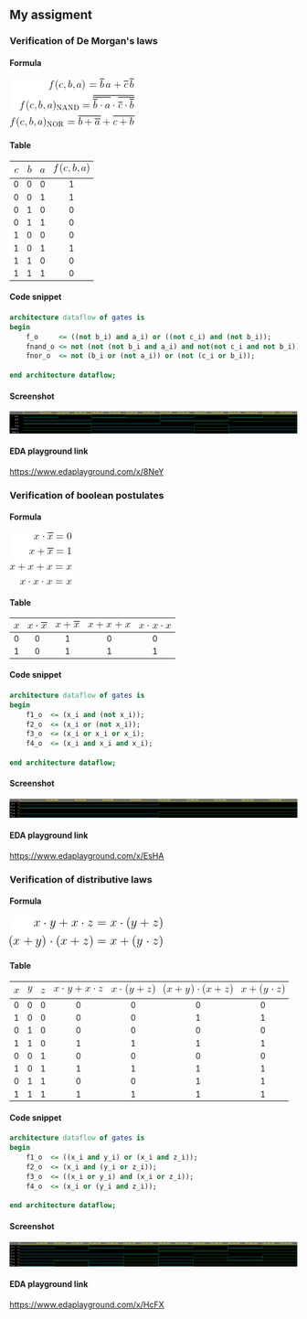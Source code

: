 ## My assigment  

### Verification of De Morgan's laws

#### Formula
![formula of De Morgan Theorem](https://github.com/xskurl02/Digital-electronics-1/blob/main/Labs/01-gates/Images/De_Morgan_Theorem.gif)
#### Table 

|![](https://github.com/xskurl02/Digital-electronics-1/blob/main/Labs/01-gates/Images/Table_Contents/De_Morgan/De_Morgan_C.gif)|![](https://github.com/xskurl02/Digital-electronics-1/blob/main/Labs/01-gates/Images/Table_Contents/De_Morgan/De_Morgan_B.gif)|![](https://github.com/xskurl02/Digital-electronics-1/blob/main/Labs/01-gates/Images/Table_Contents/De_Morgan/De_Morgan_A.gif)|![](https://github.com/xskurl02/Digital-electronics-1/blob/main/Labs/01-gates/Images/Table_Contents/De_Morgan/De_Morgan_F.gif)|
| :-: | :-: | :-: | :-: | 
| 0 | 0 | 0 | 1 | 
| 0 | 0 | 1 | 1 | 
| 0 | 1 | 0 | 0 |  
| 0 | 1 | 1 | 0 |  
| 1 | 0 | 0 | 0 |  
| 1 | 0 | 1 | 1 |  
| 1 | 1 | 0 | 0 | 
| 1 | 1 | 1 | 0 |  

#### Code snippet 
```vhdl
architecture dataflow of gates is
begin
    f_o     <= ((not b_i) and a_i) or ((not c_i) and (not b_i));
    fnand_o <= not (not (not b_i and a_i) and not(not c_i and not b_i));
    fnor_o  <= not (b_i or (not a_i)) or (not (c_i or b_i));

end architecture dataflow;

```

#### Screenshot
![Screenshot of analysis](https://github.com/xskurl02/Digital-electronics-1/blob/main/Labs/01-gates/Images/Analysis_Screenshots/De_morgan%20laws.png)


#### EDA playground link
https://www.edaplayground.com/x/8NeY



### Verification of boolean postulates

#### Formula
![formula of Boolean postulates](https://github.com/xskurl02/Digital-electronics-1/blob/main/Labs/01-gates/Images/Postulate_Formula.gif)

#### Table 
|![](https://github.com/xskurl02/Digital-electronics-1/blob/main/Labs/01-gates/Images/Table_Contents/Postulate/Postulate_1.gif)|![](https://github.com/xskurl02/Digital-electronics-1/blob/main/Labs/01-gates/Images/Table_Contents/Postulate/Postulate_2.gif)|![](https://github.com/xskurl02/Digital-electronics-1/blob/main/Labs/01-gates/Images/Table_Contents/Postulate/Postulate_3.gif)|![](https://github.com/xskurl02/Digital-electronics-1/blob/main/Labs/01-gates/Images/Table_Contents/Postulate/Postulate_4.gif)|![](https://github.com/xskurl02/Digital-electronics-1/blob/main/Labs/01-gates/Images/Table_Contents/Postulate/Postulate_5.gif)|
| :-: |  :-: |  :-:  | :-:  |  :-: | 
| 0 |   0  |  1  | 0 | 0  |
| 1 |   0  |  1  | 1 | 1  |

#### Code snippet 

```vhdl
architecture dataflow of gates is
begin
    f1_o  <= (x_i and (not x_i));
    f2_o  <= (x_i or (not x_i));
    f3_o  <= (x_i or x_i or x_i);
    f4_o  <= (x_i and x_i and x_i);

end architecture dataflow;
```
#### Screenshot
![Screenshot of analysis](https://github.com/xskurl02/Digital-electronics-1/blob/main/Labs/01-gates/Images/Analysis_Screenshots/Postulates.png)

#### EDA playground link
https://www.edaplayground.com/x/EsHA

### Verification of distributive laws

#### Formula
![formula of Distributive laws](https://github.com/xskurl02/Digital-electronics-1/blob/main/Labs/01-gates/Images/Distributive_Laws.gif)

#### Table 
| ![](https://github.com/xskurl02/Digital-electronics-1/blob/main/Labs/01-gates/Images/Table_Contents/Distributive/Distributive_x.gif) | ![](https://github.com/xskurl02/Digital-electronics-1/blob/main/Labs/01-gates/Images/Table_Contents/Distributive/Distributive_y.gif) |![](https://github.com/xskurl02/Digital-electronics-1/blob/main/Labs/01-gates/Images/Table_Contents/Distributive/Distributive_z.gif) | ![](https://github.com/xskurl02/Digital-electronics-1/blob/main/Labs/01-gates/Images/Table_Contents/Distributive/Distributive_1.gif) | ![](https://github.com/xskurl02/Digital-electronics-1/blob/main/Labs/01-gates/Images/Table_Contents/Distributive/Distributive_2.gif) | ![](https://github.com/xskurl02/Digital-electronics-1/blob/main/Labs/01-gates/Images/Table_Contents/Distributive/Distributive_3.gif) | ![](https://github.com/xskurl02/Digital-electronics-1/blob/main/Labs/01-gates/Images/Table_Contents/Distributive/Distributive_4.gif)
| :-: | :-: | :-: | :-: | :-: | :-: | :-: | 
| 0 | 0 | 0 |  0  | 0   | 0   | 0   | 
| 1 | 0 | 0 |  0  | 0   | 1   | 1   | 
| 0 | 1 | 0 |  0  | 0   | 0   | 0   |  
| 1 | 1 | 0 |  1  | 1   | 1   | 1   | 
| 0 | 0 | 1 |  0  | 0   | 0   | 0   |  
| 1 | 0 | 1 |  1  | 1   | 1   | 1   |  
| 0 | 1 | 1 |  0  | 0   | 1   | 1   | 
| 1 | 1 | 1 |  1  | 1   | 1   | 1   |  

#### Code snippet
```vhdl
architecture dataflow of gates is
begin
    f1_o  <= ((x_i and y_i) or (x_i and z_i));
    f2_o  <= (x_i and (y_i or z_i));
    f3_o  <= ((x_i or y_i) and (x_i or z_i));
    f4_o  <= (x_i or (y_i and z_i));

end architecture dataflow;
```
#### Screenshot
![Screenshot of analysis](https://github.com/xskurl02/Digital-electronics-1/blob/main/Labs/01-gates/Images/Analysis_Screenshots/Distributive_laws.png)

#### EDA playground link
https://www.edaplayground.com/x/HcFX
